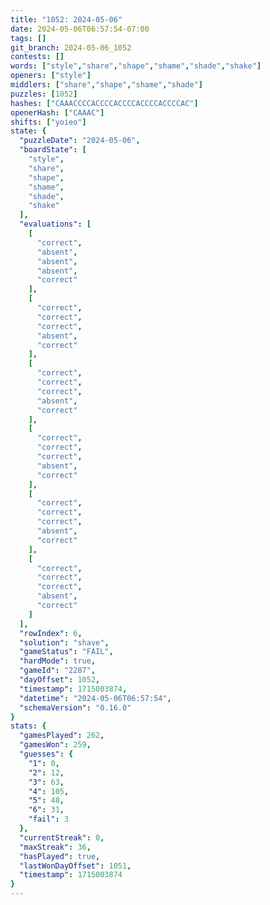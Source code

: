 ```yaml
---
title: "1052: 2024-05-06"
date: 2024-05-06T06:57:54-07:00
tags: []
git_branch: 2024-05-06_1052
contests: []
words: ["style","share","shape","shame","shade","shake"]
openers: ["style"]
middlers: ["share","shape","shame","shade"]
puzzles: [1052]
hashes: ["CAAACCCCACCCCACCCCACCCCACCCCAC"]
openerHash: ["CAAAC"]
shifts: ["yoieo"]
state: {
  "puzzleDate": "2024-05-06",
  "boardState": [
    "style",
    "share",
    "shape",
    "shame",
    "shade",
    "shake"
  ],
  "evaluations": [
    [
      "correct",
      "absent",
      "absent",
      "absent",
      "correct"
    ],
    [
      "correct",
      "correct",
      "correct",
      "absent",
      "correct"
    ],
    [
      "correct",
      "correct",
      "correct",
      "absent",
      "correct"
    ],
    [
      "correct",
      "correct",
      "correct",
      "absent",
      "correct"
    ],
    [
      "correct",
      "correct",
      "correct",
      "absent",
      "correct"
    ],
    [
      "correct",
      "correct",
      "correct",
      "absent",
      "correct"
    ]
  ],
  "rowIndex": 6,
  "solution": "shave",
  "gameStatus": "FAIL",
  "hardMode": true,
  "gameId": "2287",
  "dayOffset": 1052,
  "timestamp": 1715003874,
  "datetime": "2024-05-06T06:57:54",
  "schemaVersion": "0.16.0"
}
stats: {
  "gamesPlayed": 262,
  "gamesWon": 259,
  "guesses": {
    "1": 0,
    "2": 12,
    "3": 63,
    "4": 105,
    "5": 48,
    "6": 31,
    "fail": 3
  },
  "currentStreak": 0,
  "maxStreak": 36,
  "hasPlayed": true,
  "lastWonDayOffset": 1051,
  "timestamp": 1715003874
}
---
```

<!-- more -->
